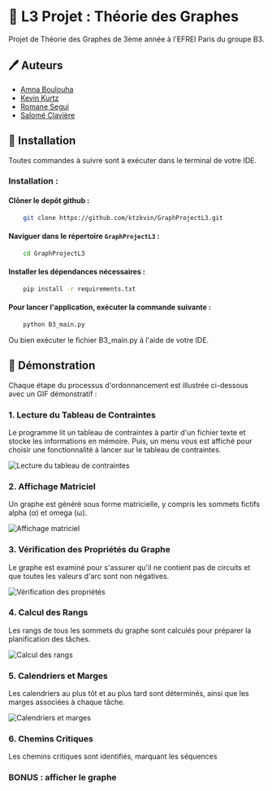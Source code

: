 
# 🧮 L3 Projet : Théorie des Graphes

Projet de Théorie des Graphes de 3ème année à l'EFREI Paris du groupe B3.


## 🖊️ Auteurs 

- [Amna Boulouha](https://github.com/blhmna)
- [Kevin Kurtz](https://github.com/ktzkvin)
- [Romane Segui](https://github.com/Airseg)
- [Salomé Clavière](https://github.com/salobinks)
	

## 💾 Installation 

Toutes commandes à suivre sont à exécuter dans le terminal de votre IDE.

### Installation :
#### Clôner le depôt github :
```bash
    git clone https://github.com/ktzkvin/GraphProjectL3.git
```

#### Naviguer dans le répertoire `GraphProjectL3` :
```bash
    cd GraphProjectL3
```

#### Installer les dépendances nécessaires :
```bash
    pip install -r requirements.txt
```

#### Pour lancer l'application, exécuter la commande suivante :
```bash
    python B3_main.py
```

Ou bien exécuter le fichier B3_main.py à l'aide de votre IDE.
## 🎥 Démonstration

Chaque étape du processus d'ordonnancement est illustrée ci-dessous avec un GIF démonstratif :

### 1. Lecture du Tableau de Contraintes
Le programme lit un tableau de contraintes à partir d'un fichier texte et stocke les informations en mémoire. Puis, un menu vous est affiché pour choisir une fonctionnalité à lancer sur le tableau de contraintes.

![Lecture du tableau de contraintes](https://cdn.discordapp.com/attachments/422113586597593088/1227010856659849308/1_1.gif?ex=6626d9e8&is=661464e8&hm=9c90b80ddf6b784c84e14d747c582b2dc374fbbc53c0cb0e7d93f6fb134c9b61&)

### 2. Affichage Matriciel
Un graphe est généré sous forme matricielle, y compris les sommets fictifs alpha (α) et omega (ω).

![Affichage matriciel](https://cdn.discordapp.com/attachments/422113586597593088/1227010856659849308/1_1.gif?ex=6626d9e8&is=661464e8&hm=9c90b80ddf6b784c84e14d747c582b2dc374fbbc53c0cb0e7d93f6fb134c9b61&)

### 3. Vérification des Propriétés du Graphe
Le graphe est examiné pour s'assurer qu'il ne contient pas de circuits et que toutes les valeurs d'arc sont non négatives.

![Vérification des propriétés](https://cdn.discordapp.com/attachments/422113586597593088/1227010856659849308/1_1.gif?ex=6626d9e8&is=661464e8&hm=9c90b80ddf6b784c84e14d747c582b2dc374fbbc53c0cb0e7d93f6fb134c9b61&)

### 4. Calcul des Rangs
Les rangs de tous les sommets du graphe sont calculés pour préparer la planification des tâches.

![Calcul des rangs](https://cdn.discordapp.com/attachments/422113586597593088/1227010856659849308/1_1.gif?ex=6626d9e8&is=661464e8&hm=9c90b80ddf6b784c84e14d747c582b2dc374fbbc53c0cb0e7d93f6fb134c9b61&)

### 5. Calendriers et Marges
Les calendriers au plus tôt et au plus tard sont déterminés, ainsi que les marges associées à chaque tâche.

![Calendriers et marges](https://cdn.discordapp.com/attachments/422113586597593088/1227010856659849308/1_1.gif?ex=6626d9e8&is=661464e8&hm=9c90b80ddf6b784c84e14d747c582b2dc374fbbc53c0cb0e7d93f6fb134c9b61&)

### 6. Chemins Critiques
Les chemins critiques sont identifiés, marquant les séquences

### BONUS : afficher le graphe
